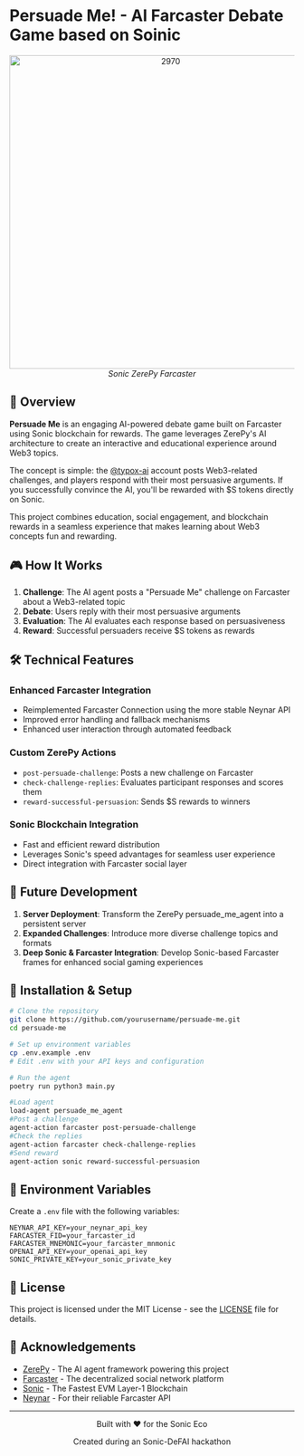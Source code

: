 # Persuade Me! - AI Farcaster Debate Game based on Soinic

<div align="center">
  <img width="554" alt="2970" src="https://github.com/user-attachments/assets/4cd8fa58-bd14-42f5-8ddd-dedff7d93c05" />
  <br>
  <em>Sonic ZerePy Farcaster</em>
</div>

## 🌟 Overview

**Persuade Me** is an engaging AI-powered debate game built on Farcaster using Sonic blockchain for rewards. The game leverages ZerePy's AI architecture to create an interactive and educational experience around Web3 topics.

The concept is simple: the [@typox-ai](https://warpcast.com/typox-ai/) account posts Web3-related challenges, and players respond with their most persuasive arguments. If you successfully convince the AI, you'll be rewarded with $S tokens directly on Sonic.

This project combines education, social engagement, and blockchain rewards in a seamless experience that makes learning about Web3 concepts fun and rewarding.

## 🎮 How It Works

1. **Challenge**: The AI agent posts a "Persuade Me" challenge on Farcaster about a Web3-related topic
2. **Debate**: Users reply with their most persuasive arguments
3. **Evaluation**: The AI evaluates each response based on persuasiveness
4. **Reward**: Successful persuaders receive $S tokens as rewards

## 🛠️ Technical Features

### Enhanced Farcaster Integration
- Reimplemented Farcaster Connection using the more stable Neynar API
- Improved error handling and fallback mechanisms
- Enhanced user interaction through automated feedback

### Custom ZerePy Actions
- `post-persuade-challenge`: Posts a new challenge on Farcaster
- `check-challenge-replies`: Evaluates participant responses and scores them
- `reward-successful-persuasion`: Sends $S rewards to winners

### Sonic Blockchain Integration
- Fast and efficient reward distribution
- Leverages Sonic's speed advantages for seamless user experience
- Direct integration with Farcaster social layer

## 🚀 Future Development

1. **Server Deployment**: Transform the ZerePy persuade_me_agent into a persistent server
2. **Expanded Challenges**: Introduce more diverse challenge topics and formats
3. **Deep Sonic & Farcaster Integration**: Develop Sonic-based Farcaster frames for enhanced social gaming experiences

## 🔧 Installation & Setup

```bash
# Clone the repository
git clone https://github.com/yourusername/persuade-me.git
cd persuade-me

# Set up environment variables
cp .env.example .env
# Edit .env with your API keys and configuration

# Run the agent
poetry run python3 main.py

#Load agent
load-agent persuade_me_agent
#Post a challenge
agent-action farcaster post-persuade-challenge
#Check the replies
agent-action farcaster check-challenge-replies
#Send reward
agent-action sonic reward-successful-persuasion


```

## 🔑 Environment Variables

Create a `.env` file with the following variables:

```
NEYNAR_API_KEY=your_neynar_api_key
FARCASTER_FID=your_farcaster_id
FARCASTER_MNEMONIC=your_farcaster_mnmonic
OPENAI_API_KEY=your_openai_api_key
SONIC_PRIVATE_KEY=your_sonic_private_key
```

## 📝 License

This project is licensed under the MIT License - see the [LICENSE](LICENSE) file for details.

## 🙏 Acknowledgements

- [ZerePy](https://github.com/blorm-network/ZerePy) - The AI agent framework powering this project
- [Farcaster](https://www.farcaster.xyz/) - The decentralized social network platform
- [Sonic](https://www.soniclabs.com/) - The Fastest EVM Layer-1 Blockchain
- [Neynar](https://neynar.com/) - For their reliable Farcaster API

---

<div align="center">
  <p>Built with ❤️ for the Sonic Eco</p>
  <p>Created during an Sonic-DeFAI hackathon</p>
</div>
